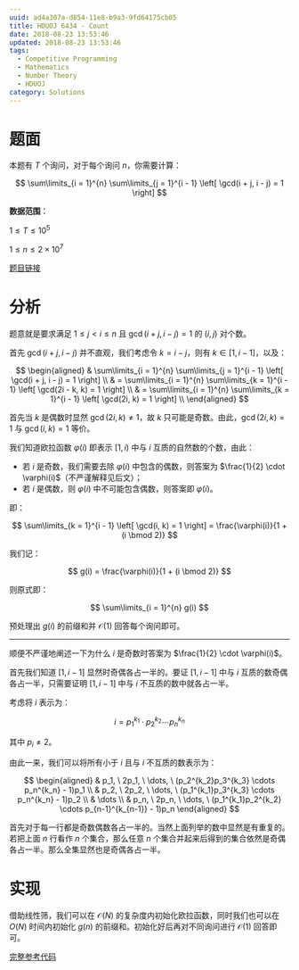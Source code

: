 ```yaml
---
uuid: ad4a307a-d854-11e8-b9a3-9fd64175cb05
title: HDUOJ 6434 - Count
date: 2018-08-23 13:53:46
updated: 2018-08-23 13:53:46
tags: 
  - Competitive Programming
  - Mathematics
  - Number Theory
  - HDUOJ
category: Solutions
---
```


# 题面

本题有 $T$ 个询问，对于每个询问 $n$，你需要计算：

$$
\sum\limits_{i = 1}^{n} \sum\limits_{j = 1}^{i - 1} \left[ \gcd(i + j, i - j) = 1 \right]
$$

**数据范围**：

$1 \le T \le 10^5$

$1 \le n \le 2 \times 10^7$

[题目链接](http://acm.hdu.edu.cn/showproblem.php?pid=6434)

# 分析

题意就是要求满足 $1 \le j < i \le n$ 且 $\gcd(i + j, i - j) = 1$ 的 $(i, j)$ 对个数。

首先 $\gcd(i + j, i - j)$ 并不直观，我们考虑令 $k = i - j$，则有 $k \in [1, i - 1]$，以及：

$$
\begin{aligned}
& \sum\limits_{i = 1}^{n} \sum\limits_{j = 1}^{i - 1} \left[ \gcd(i + j, i - j) = 1 \right] \\
& = \sum\limits_{i = 1}^{n} \sum\limits_{k = 1}^{i - 1} \left[ \gcd(2i - k, k) = 1 \right] \\
& = \sum\limits_{i = 1}^{n} \sum\limits_{k = 1}^{i - 1} \left[ \gcd(2i, k) = 1 \right] \\
\end{aligned}
$$

首先当 $k$ 是偶数时显然 $\gcd(2i, k) \neq 1$，故 $k$ 只可能是奇数。由此，$\gcd(2i, k) = 1$ 与 $\gcd(i, k) = 1$ 等价。

我们知道欧拉函数 $\varphi(i)$ 即表示 $[1, i)$ 中与 $i$ 互质的自然数的个数，由此：

- 若 $i$ 是奇数，我们需要去除 $\varphi(i)$ 中包含的偶数，则答案为 $\frac{1}{2} \cdot \varphi(i)$（不严谨解释见后文）；
- 若 $i$ 是偶数，则 $\varphi(i)$ 中不可能包含偶数，则答案即 $\varphi(i)$。

即：

$$
\sum\limits_{k = 1}^{i - 1} \left[ \gcd(i, k) = 1 \right] = \frac{\varphi(i)}{1 + (i \bmod 2)}
$$

我们记：

$$
g(i) = \frac{\varphi(i)}{1 + (i \bmod 2)}
$$

则原式即：

$$
\sum\limits_{i = 1}^{n} g(i)
$$

预处理出 $g(i)$ 的前缀和并 $\mathcal{O}(1)$ 回答每个询问即可。

---

顺便不严谨地阐述一下为什么 $i$ 是奇数时答案为 $\frac{1}{2} \cdot \varphi(i)$。

首先我们知道 $[1, i -1]$ 显然时奇偶各占一半的。要证 $[1, i - 1]$ 中与 $i$ 互质的数奇偶各占一半，只需要证明 $[1, i - 1]$ 中与 $i$ 不互质的数中就各占一半。

考虑将 $i$ 表示为：

$$
i = p_1^{k_1} \cdot p_2^{k_2} \cdots p_n^{k_n}
$$

其中 $p_i \neq 2$。

由此一来，我们可以将所有小于 $i$ 且与 $i$ 不互质的数表示为：

$$
\begin{aligned}
& p_1, \ 2p_1, \ \dots, \ (p_2^{k_2}p_3^{k_3} \cdots p_n^{k_n} - 1)p_1 \\
& p_2, \ 2p_2, \ \dots, \ (p_1^{k_1}p_3^{k_3} \cdots p_n^{k_n} - 1)p_2 \\
& \dots \\
& p_n, \ 2p_n, \ \dots, \ (p_1^{k_1}p_2^{k_2} \cdots p_{n-1}^{k_{n-1}} - 1)p_n
\end{aligned}
$$

首先对于每一行都是奇数偶数各占一半的。当然上面列举的数中显然是有重复的。若把上面 $n$ 行看作 $n$ 个集合，那么任意 $n$ 个集合并起来后得到的集合依然是奇偶各占一半。那么全集显然也是奇偶各占一半。

# 实现

借助线性筛，我们可以在 $\mathcal{O}(N)$ 的复杂度内初始化欧拉函数，同时我们也可以在 $O(N)$ 时间内初始化 $g(n)$ 的前缀和。初始化好后再对不同询问进行 $\mathcal{O}(1)$ 回答即可。

[完整参考代码](https://github.com/codgician/ICPC/blob/master/HDUOJ/6434/euler's_totient_function.cpp)
